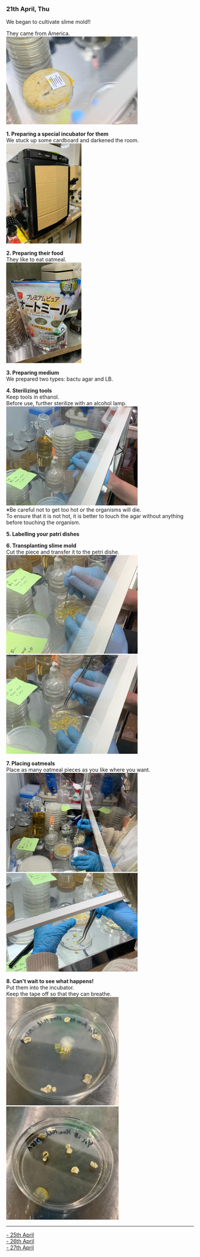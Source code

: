 ### 21th April, Thu

We began to cultivate slime mold!!

They came from America.<br>
<img width="70%" alt="img" src="images/1.jpeg">

**1. Preparing a special incubator for them**<br>
We stuck up some cardboard and darkened the room.<br>
<img width="40%" alt="img" src="images/IMG_4055.jpeg">

**2. Preparing their food**<br>
They like to eat oatmeal.<br>
<img width="40%" alt="img" src="images/IMG_4065.jpeg">

**3. Preparing medium**<br>
We prepared two types: bactu agar and LB.

**4. Sterilizing tools**<br>
Keep tools in ethanol.<br>
Before use, further sterilize with an alcohol lamp.<br>
<img width="70%" alt="img" src="images/IMG_4061.jpeg"><br>
※Be careful not to get too hot or the organisms will die.<br>
To ensure that it is not hot, it is better to touch the agar without anything before touching the organism.

**5. Labelling your patri dishes**<br>

**6. Transplanting slime mold**<br>
Cut the piece and transfer it to the petri dishe.<br>
<img width="70%" alt="img" src="images/IMG_4062.jpeg">
<img width="70%" alt="img" src="images/IMG_4063.jpeg">

**7. Placing oatmeals**<br>
Place as many oatmeal pieces as you like where you want.<br>
<img width="70%" alt="img" src="images/IMG_4073.jpeg">
<img width="70%" alt="img" src="images/IMG_4074.jpeg">

**8. Can't wait to see what happens!**<br>
Put them into the incubator.<br>
Keep the tape off so that they can breathe.<br>
<img width="60%" alt="img" src="images/IMG_4075.jpeg">
<img width="60%" alt="img" src="images/IMG_4078.jpeg">

***

[- 25th April](0425/index.md)<br>
[- 26th April](0426/index.md)<br>
[- 27th April](0427/index.md)